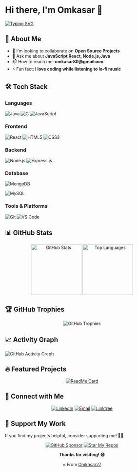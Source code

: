# Hi there, I'm Omkasar 👋

[![Typing SVG](https://readme-typing-svg.herokuapp.com?font=Fira+Code&pause=1000&color=36BCF7&width=435&lines=Full+Stack+Developer;Open+Source+Enthusiast;Always+Learning+New+Things)](https://git.io/typing-svg)

## 🚀 About Me
- 👯 I'm looking to collaborate on **Open Source Projects**
- 💬 Ask me about **JavaScript React, Node.js,Java**
- 📫 How to reach me: **omkasar80@gmailcom**
- ⚡ Fun fact: **I love coding while listening to lo-fi music**

## 🛠️ Tech Stack

### Languages
![Java](https://img.shields.io/badge/Java-ED8B00?style=for-the-badge&logo=java&logoColor=white)
![C](https://img.shields.io/badge/C-00599C?style=for-the-badge&logo=c&logoColor=white)
![JavaScript](https://img.shields.io/badge/JavaScript-F7DF1E?style=for-the-badge&logo=javascript&logoColor=black)

### Frontend
![React](https://img.shields.io/badge/React-20232A?style=for-the-badge&logo=react&logoColor=61DAFB)
![HTML5](https://img.shields.io/badge/HTML5-E34F26?style=for-the-badge&logo=html5&logoColor=white)
![CSS3](https://img.shields.io/badge/CSS3-1572B6?style=for-the-badge&logo=css3&logoColor=white)

### Backend
![Node.js](https://img.shields.io/badge/Node.js-43853D?style=for-the-badge&logo=node.js&logoColor=white)
![Express.js](https://img.shields.io/badge/Express.js-404D59?style=for-the-badge)

### Database
![MongoDB](https://img.shields.io/badge/MongoDB-4EA94B?style=for-the-badge&logo=mongodb&logoColor=white)

![MySQL](https://img.shields.io/badge/MySQL-00000F?style=for-the-badge&logo=mysql&logoColor=white)


### Tools & Platforms
![Git](https://img.shields.io/badge/Git-F05032?style=for-the-badge&logo=git&logoColor=white)
![VS Code](https://img.shields.io/badge/VS_Code-0078D4?style=for-the-badge&logo=visual%20studio%20code&logoColor=white)

## 📊 GitHub Stats

<div align="center">
  <img src="https://github-readme-stats.vercel.app/api?username=Omkasar27&show_icons=true&hide_border=true&title_color=00FFFF&text_color=00FFFF&icon_color=00FFFF&bg_color=0d1117" alt="GitHub Stats" height="165"/>
  <img src="https://github-readme-stats.vercel.app/api/top-langs/?username=Omkasar27&layout=compact&hide_border=true&title_color=00FFFF&text_color=00FFFF&bg_color=0d1117" alt="Top Languages" height="165"/>
</div>


## 🏆 GitHub Trophies
<div align="center">
  <img src="https://github-profile-trophy.vercel.app/?username=Omkasar27&theme=onedark&no-frame=true&no-bg=true&margin-w=4" alt="GitHub Trophies"/>
</div>


## 📈 Activity Graph
![GitHub Activity Graph](https://github-readme-activity-graph.vercel.app/graph?username=Omkasar27&bg_color=0d1117&color=56d4dd&line=39c5cf&point=ffffff&area=true&hide_border=true)

## 🔥 Featured Projects

<div align="center">
  
[![ReadMe Card](https://github-readme-stats.vercel.app/api/pin/?username=Omkasar27&repo=IdeaQuill&theme=radical)](https://github.com/Omkasar27/IdeaQuill)



</div>

## 🤝 Connect with Me

<div align="center">
  
[![LinkedIn](https://img.shields.io/badge/LinkedIn-0077B5?style=for-the-badge&logo=linkedin&logoColor=white)](https://www.linkedin.com/in/omkasar27)
[![Email](https://img.shields.io/badge/Email-D14836?style=for-the-badge&logo=gmail&logoColor=white)](mailto:omkasar80@gmail.com)
[![Linktree](https://img.shields.io/badge/Linktree-39E09B?style=for-the-badge&logo=linktree&logoColor=white)](https://linktr.ee/omkasar27)
</div>

## 🌟 Support My Work

If you find my projects helpful, consider supporting me! 🚀✨

<div align="center">
  
[![GitHub Sponsor](https://img.shields.io/badge/GitHub-Sponsor-EA4AAA?style=for-the-badge&logo=github&logoColor=white)](https://github.com/sponsors/Omkasar27)
[![Star My Repos](https://img.shields.io/badge/Star-My%20Repos-FFD700?style=for-the-badge&logo=github&logoColor=black)](https://github.com/Omkasar27?tab=repositories)

</div>

<div align="center">
  
**Thanks for visiting! 😄**



⭐️ From [Omkasar27](https://github.com/Omkasar27)

</div>
